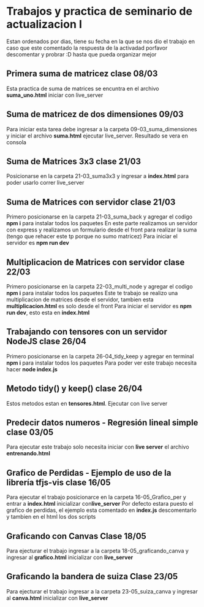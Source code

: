 # Trabajos y practica de seminario de actualizacion I
Estan ordenados por dias, tiene su fecha en la que se nos dio el trabajo en caso que este comentado la respuesta de la activadad porfavor descomentar y probrar :D hasta que pueda organizar mejor

## Primera suma de matricez clase 08/03
Esta practica de suma de matrices se encuntra en el archivo **suma_uno.html** iniciar con live_server

## Suma de matricez de dos dimensiones 09/03
Para iniciar esta tarea debe ingresar a la carpeta 09-03_suma_dimensiones y iniciar el archivo **suma.html** ejecutar live_server. Resultado se vera en consola

## Suma de Matrices 3x3 clase 21/03
Posicionarse en la carpeta 21-03_suma3x3 y ingresar a **index.html** para poder usarlo correr live_server

## Suma de Matrices con servidor clase 21/03
Primero posicionarse en la carpeta 21-03_suma_back y agregar el codigo **npm i** para instalar todos los paquetes
En este parte realizamos un servidor con express y realizamos un formulario desde el front para realizar la suma (tengo que rehacer este tp porque no sumo matricez)
Para iniciar el servidor es **npm run dev**

## Multiplicacion de Matrices con servidor clase 22/03
Primero posicionarse en la carpeta 22-03_multi_node y agregar el codigo **npm i** para instalar todos los paquetes
Este te trabajo se realizo una multiplicacion de matrices desde el servidor, tambien esta **multiplicacion.html** es solo desde el front
Para iniciar el servidor es **npm run dev**, esto esta en **index.html**

## Trabajando con tensores con un servidor NodeJS clase 26/04
Primero posicionarse en la carpeta 26-04_tidy_keep y agregar en terminal **npm i** para instalar todos los paquetes
Para poder ver este trabajo necesita hacer **node index.js**

## Metodo tidy() y keep() clase 26/04
Estos metodos estan en **tensores.html**. Ejecutar con live server

## Predecir datos numeros - Regresión lineal simple clase 03/05
Para ejecutar este trabajo solo necesita iniciar con **live server** el archivo **entrenando.html**

## Grafico de Perdidas - Ejemplo de uso de la librería tfjs-vis clase 16/05
Para ejecutar el trabajo posicionarce en la carpeta 16-05_Grafico_per y entrar a **index.html** inicializar con**live_server**
Por defecto estara puesto el grafico de perdidas, el ejemplo esta comentado en **index.js** descomentarlo y tambien en el html los dos scripts 

## Graficando con Canvas Clase 18/05
Para ejecturar el trabajo ingresar a la carpeta 18-05_graficando_canva y ingresar al **grafico.html** inicializar con **live_server** 

## Graficando la bandera de suiza Clase 23/05
Para ejecturar el trabajo ingresar a la carpeta 23-05_suiza_canva y ingresar al **canva.html** inicializar con **live_server**